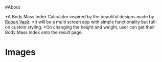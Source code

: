 #About

*A Body Mass Index Calculator inspired by the beautiful designs made by [Ruben Vaalt](https://dribbble.com/shots/4585382-Simple-BMI-Calculator). 
*It will be a multi screen app with simple functionality but full-on custom styling. 
*On changing the height and weight, user can get their Body Mass Index onto the result page.
# Images
